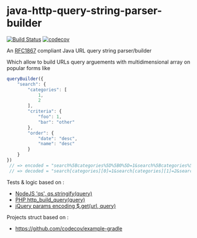 # java-http-query-string-parser-builder

[![Build Status](https://travis-ci.org/evaisse/java-rfc1867-http-url-query-string-parser-builder.svg?branch=master)](https://travis-ci.org/evaisse/java-rfc1867-http-url-query-string-parser-builder)
[![codecov](https://codecov.io/gh/evaisse/java-rfc1867-http-url-query-string-parser-builder/branch/master/graph/badge.svg)](https://codecov.io/gh/evaisse/java-rfc1867-http-url-query-string-parser-builder)

An [RFC1867](https://tools.ietf.org/html/rfc1867) compliant Java URL query string parser/builder

Which allow to build URLs query arguements with multidimensional array on popular forms like

```javascript
queryBuilder({
    "search": {
        "categories": [
            1,
            2
        ],
        "criteria": {
            "foo": 1,
            "bar": "other"
        },
        "order": {
            "date": "desc",
            "name": "desc"
        }
    }
})
 // => encoded = "search%5Bcategories%5D%5B0%5D=1&search%5Bcategories%5D%5B1%5D=2&search%5Bcriteria%5D%5Bfoo%5D=1&search%5Bcriteria%5D%5Bbar%5D=other&search%5Border%5D%5Bdate%5D=desc&search%5Border%5D%5Bname%5D=desc"
 // => decoded = "search[categories][0]=1&search[categories][1]=2&search[criteria][foo]=1&search[criteria][bar]=other&search[order][date]=desc&search[order][name]=desc"
```

Tests & logic based on : 

 - [NodeJS 'qs', qs.stringify(query)](https://www.npmjs.com/package/qs)
 - [PHP http_build_query(query)](https://www.php.net/manual/en/function.http-build-query.php)
 - [jQuery params encoding $.get(url, query)](https://api.jquery.com/jQuery.param/#entry-longdesc)

Projects struct based on : 

 - https://github.com/codecov/example-gradle
 
